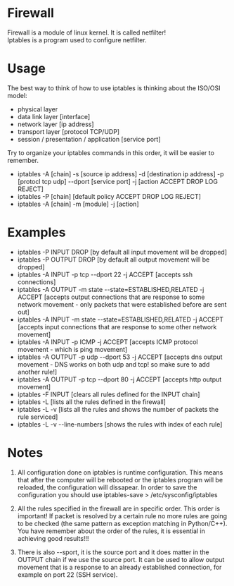 # Firewall
Firewall is a module of linux kernel. It is called netfilter!  
Iptables is a program used to configure netfilter.

# Usage
The best way to think of how to use iptables is thinking about the ISO/OSI model:
- physical layer
- data link layer [interface]
- network layer [ip address]
- transport layer [protocol TCP/UDP]
- session / presentation / application [service port]

Try to organize your iptables commands in this order, it will be easier to remember.  

- iptables -A [chain] -s [source ip address] -d [destination ip address] -p [protocl tcp udp] --dport [service port] -j [action ACCEPT DROP LOG REJECT]
- iptables -P [chain] [default policy ACCEPT DROP LOG REJECT]
- iptables -A [chain] -m [module] -j [action]

# Examples
- iptables -P INPUT DROP [by default all input movement will be dropped]
- iptables -P OUTPUT DROP [by default all output movement will be dropped]
- iptables -A INPUT -p tcp --dport 22 -j ACCEPT [accepts ssh connections]
- iptables -A OUTPUT -m state --state=ESTABLISHED,RELATED -j ACCEPT [accepts output connections that are response to some network movement - only packets that were established before are sent out]
- iptables -A INPUT -m state --state=ESTABLISHED,RELATED -j ACCEPT [accepts input connections that are response to some other network movement]
- iptables -A INPUT -p ICMP -j ACCEPT [accepts ICMP protocol movement - which is ping movement]
- iptables -A OUTPUT -p udp --dport 53 -j ACCEPT [accepts dns output movement - DNS works on both udp and tcp! so make sure to add another rule!]
- iptables -A OUTPUT -p tcp --dport 80 -j ACCEPT [accepts http output movement]
- iptables -F INPUT [clears all rules defined for the INPUT chain]
- iptables -L [lists all the rules defined in the firewall]
- iptables -L -v [lists all the rules and shows the number of packets the rule serviced]
- iptables -L -v --line-numbers [shows the rules with index of each rule]

# Notes
1. All configuration done on iptables is runtime configuration. This means that after the computer will be rebooted or the iptables program will be reloaded, the configuration will dissapear. In order to save the configuration you should use iptables-save > /etc/sysconfig/iptables

2. All the rules specified in the firewall are in specific order. This order is important! If packet is resolved by a certain rule no more rules are going to be checked (the same pattern as exception matching in Python/C++). You have remember about the order of the rules, it is essential in achieving good results!!!

3. There is also --sport, it is the source port and it does matter in the OUTPUT chain if we use the source port. It can be used to allow output movement that is a response to an already established connection, for example on port 22 (SSH service).
